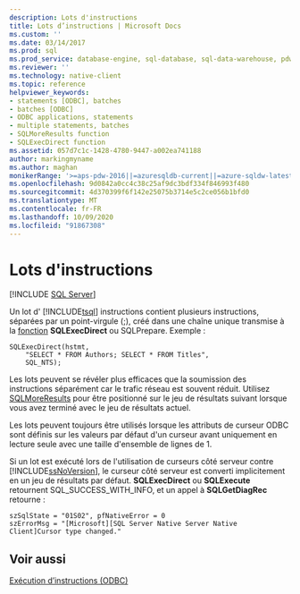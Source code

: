 ```yaml
---
description: Lots d'instructions
title: Lots d’instructions | Microsoft Docs
ms.custom: ''
ms.date: 03/14/2017
ms.prod: sql
ms.prod_service: database-engine, sql-database, sql-data-warehouse, pdw
ms.reviewer: ''
ms.technology: native-client
ms.topic: reference
helpviewer_keywords:
- statements [ODBC], batches
- batches [ODBC]
- ODBC applications, statements
- multiple statements, batches
- SQLMoreResults function
- SQLExecDirect function
ms.assetid: 057d7c1c-1428-4780-9447-a002ea741188
author: markingmyname
ms.author: maghan
monikerRange: '>=aps-pdw-2016||=azuresqldb-current||=azure-sqldw-latest||>=sql-server-2016||=sqlallproducts-allversions||>=sql-server-linux-2017||=azuresqldb-mi-current'
ms.openlocfilehash: 9d0842a0cc4c38c25af9dc3bdf334f846993f480
ms.sourcegitcommit: 4d370399f6f142e25075b3714e5c2ce056b1bfd0
ms.translationtype: MT
ms.contentlocale: fr-FR
ms.lasthandoff: 10/09/2020
ms.locfileid: "91867308"
---
```

# <a name="batches-of-statements"></a>Lots d'instructions
[!INCLUDE [SQL Server](../../../includes/applies-to-version/sql-asdb-asdbmi-asa-pdw.md)]

  Un lot d' [!INCLUDE[tsql](../../../includes/tsql-md.md)] instructions contient plusieurs instructions, séparées par un point-virgule (;), créé dans une chaîne unique transmise à la [fonction](../../../odbc/reference/syntax/sqlprepare-function.md) **SQLExecDirect** ou SQLPrepare. Exemple :  
  
```  
SQLExecDirect(hstmt,   
    "SELECT * FROM Authors; SELECT * FROM Titles",  
    SQL_NTS);  
```  
  
 Les lots peuvent se révéler plus efficaces que la soumission des instructions séparément car le trafic réseau est souvent réduit. Utilisez [SQLMoreResults](../../../relational-databases/native-client-odbc-api/sqlmoreresults.md) pour être positionné sur le jeu de résultats suivant lorsque vous avez terminé avec le jeu de résultats actuel.  
  
 Les lots peuvent toujours être utilisés lorsque les attributs de curseur ODBC sont définis sur les valeurs par défaut d'un curseur avant uniquement en lecture seule avec une taille d'ensemble de lignes de 1.  
  
 Si un lot est exécuté lors de l'utilisation de curseurs côté serveur contre [!INCLUDE[ssNoVersion](../../../includes/ssnoversion-md.md)], le curseur côté serveur est converti implicitement en un jeu de résultats par défaut. **SQLExecDirect** ou **SQLExecute** retournent SQL_SUCCESS_WITH_INFO, et un appel à **SQLGetDiagRec** retourne :  
  
```  
szSqlState = "01S02", pfNativeError = 0  
szErrorMsg = "[Microsoft][SQL Server Native Server Native Client]Cursor type changed."  
```  
  
## <a name="see-also"></a>Voir aussi  
 [Exécution d’instructions &#40;ODBC&#41;](../../../relational-databases/native-client-odbc-queries/executing-statements/executing-statements-odbc.md)  
  
